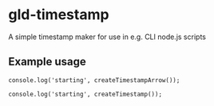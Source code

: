 # gld-timestamp
A simple timestamp maker for use in e.g. CLI node.js scripts

## Example usage
```
console.log('starting', createTimestampArrow());
```
```
console.log('starting', createTimestamp());
```
